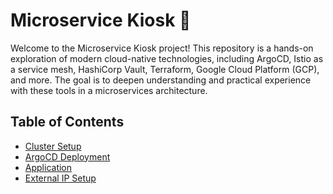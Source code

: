 # Microservice Kiosk 🍬
Welcome to the Microservice Kiosk project! This repository is a hands-on exploration of modern cloud-native technologies, including ArgoCD, Istio as a service mesh, HashiCorp Vault, Terraform, Google Cloud Platform (GCP), and more. The goal is to deepen understanding and practical experience with these tools in a microservices architecture.

## Table of Contents
- [Cluster Setup](cluster/README.md)
- [ArgoCD Deployment](argocd/README.md)
- [Application](app/README.md)
- [External IP Setup](metallb/README.md)
